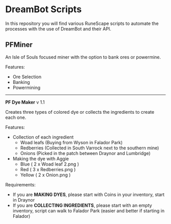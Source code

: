 # DreamBot Scripts
In this repository you will find various RuneScape scripts to automate the processes with the use of DreamBot and their API.

## PFMiner

An Isle of Souls focused miner with the option to bank ores or powermine.

Features:
* Ore Selection
* Banking
* Powermining

---

**PF Dye Maker**  v 1.1

Creates three types of colored dye or collects the ingredients to create each one. 

Features:

* Collection of each ingredient
  * Woad leafs (Buying from Wyson in Falador Park)
  * Redberries (Collected in South Varrock next to the southern mine)
  * Onions (Picked in the patch between Draynor and Lumbridge)
* Making the dye with Aggie
  * Blue ( 2 x Woad leaf 2.png )
  * Red ( 3 x Redberries.png )
  * Yellow ( 2 x Onion.png )

Requirements:

* If you are **MAKING DYES**, please start with Coins in your inventory, start in Draynor 
* If you are **COLLECTING INGREDIENTS**, please start with an empty inventory, script can walk to Falador Park (easier and better if starting in Falador)

